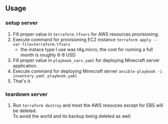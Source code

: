 ## Usage

### setup server
1. Fill proper value in `terraform.tfvars` for AWS resources provisioning.
1. Execute command for provisioning EC2 instance `terraform apply --var-file=terraform.tfvars`
    - the instace type I use was t4g.micro, the cost for running a full month is roughly 6-8 USD
1. Fill proper value in `playbook_vars.yaml` for deploying Minecraft server application.
1. Execute command for deploying Minecraft server `ansible-playbook -i inventory.yaml playbook.yaml`
1. That's it.

### teardown server
1. Run `terraform destroy` and most the AWS resouces except for EBS will be deleted.  
 To avoid the world and its backup being deleted as well.

